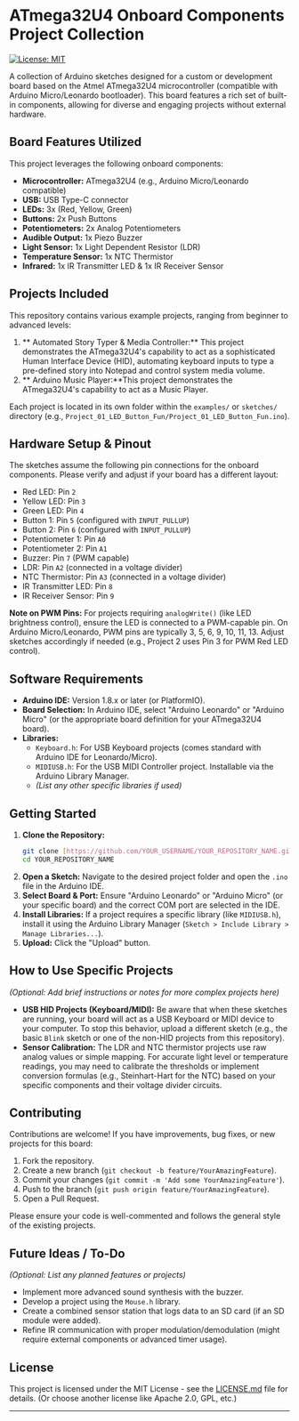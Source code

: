 # ATmega32U4 Onboard Components Project Collection

<!-- Optional: Add a CI badge if you set one up -->
[![License: MIT](https://img.shields.io/badge/License-MIT-yellow.svg)](https://opensource.org/licenses/MIT) <!-- Optional: Choose a license -->

A collection of Arduino sketches designed for a custom or development board based on the Atmel ATmega32U4 microcontroller (compatible with Arduino Micro/Leonardo bootloader). This board features a rich set of built-in components, allowing for diverse and engaging projects without external hardware.

## Board Features Utilized

This project leverages the following onboard components:

* **Microcontroller:** ATmega32U4 (e.g., Arduino Micro/Leonardo compatible)
* **USB:** USB Type-C connector
* **LEDs:** 3x (Red, Yellow, Green)
* **Buttons:** 2x Push Buttons
* **Potentiometers:** 2x Analog Potentiometers
* **Audible Output:** 1x Piezo Buzzer
* **Light Sensor:** 1x Light Dependent Resistor (LDR)
* **Temperature Sensor:** 1x NTC Thermistor
* **Infrared:** 1x IR Transmitter LED & 1x IR Receiver Sensor

## Projects Included

This repository contains various example projects, ranging from beginner to advanced levels:

1.  ** Automated Story Typer & Media Controller:** This project demonstrates the ATmega32U4's capability to act as a sophisticated Human Interface Device (HID), automating keyboard inputs to type a pre-defined story into Notepad and control system media volume.
2.  ** Arduino Music Player:**This project demonstrates the ATmega32U4's capability to act as a  Music Player.

    

Each project is located in its own folder within the `examples/` or `sketches/` directory (e.g., `Project_01_LED_Button_Fun/Project_01_LED_Button_Fun.ino`).

## Hardware Setup & Pinout

The sketches assume the following pin connections for the onboard components. Please verify and adjust if your board has a different layout:

* Red LED: Pin `2`
* Yellow LED: Pin `3`
* Green LED: Pin `4`
* Button 1: Pin `5` (configured with `INPUT_PULLUP`)
* Button 2: Pin `6` (configured with `INPUT_PULLUP`)
* Potentiometer 1: Pin `A0`
* Potentiometer 2: Pin `A1`
* Buzzer: Pin `7` (PWM capable)
* LDR: Pin `A2` (connected in a voltage divider)
* NTC Thermistor: Pin `A3` (connected in a voltage divider)
* IR Transmitter LED: Pin `8`
* IR Receiver Sensor: Pin `9`

**Note on PWM Pins:** For projects requiring `analogWrite()` (like LED brightness control), ensure the LED is connected to a PWM-capable pin. On Arduino Micro/Leonardo, PWM pins are typically 3, 5, 6, 9, 10, 11, 13. Adjust sketches accordingly if needed (e.g., Project 2 uses Pin 3 for PWM Red LED control).

## Software Requirements

* **Arduino IDE:** Version 1.8.x or later (or PlatformIO).
* **Board Selection:** In Arduino IDE, select "Arduino Leonardo" or "Arduino Micro" (or the appropriate board definition for your ATmega32U4 board).
* **Libraries:**
    * `Keyboard.h`: For USB Keyboard projects (comes standard with Arduino IDE for Leonardo/Micro).
    * `MIDIUSB.h`: For the USB MIDI Controller project. Installable via the Arduino Library Manager.
    * *(List any other specific libraries if used)*

## Getting Started

1.  **Clone the Repository:**
    ```bash
    git clone [https://github.com/YOUR_USERNAME/YOUR_REPOSITORY_NAME.git](https://github.com/YOUR_USERNAME/YOUR_REPOSITORY_NAME.git)
    cd YOUR_REPOSITORY_NAME
    ```
2.  **Open a Sketch:** Navigate to the desired project folder and open the `.ino` file in the Arduino IDE.
3.  **Select Board & Port:** Ensure "Arduino Leonardo" or "Arduino Micro" (or your specific board) and the correct COM port are selected in the IDE.
4.  **Install Libraries:** If a project requires a specific library (like `MIDIUSB.h`), install it using the Arduino Library Manager (`Sketch > Include Library > Manage Libraries...`).
5.  **Upload:** Click the "Upload" button.

## How to Use Specific Projects

*(Optional: Add brief instructions or notes for more complex projects here)*

* **USB HID Projects (Keyboard/MIDI):** Be aware that when these sketches are running, your board will act as a USB Keyboard or MIDI device to your computer. To stop this behavior, upload a different sketch (e.g., the basic `Blink` sketch or one of the non-HID projects from this repository).
* **Sensor Calibration:** The LDR and NTC thermistor projects use raw analog values or simple mapping. For accurate light level or temperature readings, you may need to calibrate the thresholds or implement conversion formulas (e.g., Steinhart-Hart for the NTC) based on your specific components and their voltage divider circuits.

## Contributing

Contributions are welcome! If you have improvements, bug fixes, or new projects for this board:

1.  Fork the repository.
2.  Create a new branch (`git checkout -b feature/YourAmazingFeature`).
3.  Commit your changes (`git commit -m 'Add some YourAmazingFeature'`).
4.  Push to the branch (`git push origin feature/YourAmazingFeature`).
5.  Open a Pull Request.

Please ensure your code is well-commented and follows the general style of the existing projects.

## Future Ideas / To-Do

*(Optional: List any planned features or projects)*

* Implement more advanced sound synthesis with the buzzer.
* Develop a project using the `Mouse.h` library.
* Create a combined sensor station that logs data to an SD card (if an SD module were added).
* Refine IR communication with proper modulation/demodulation (might require external components or advanced timer usage).

## License

This project is licensed under the MIT License - see the [LICENSE.md](LICENSE.md) file for details. (Or choose another license like Apache 2.0, GPL, etc.)

---


